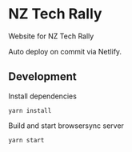 # NZ Tech Rally
Website for NZ Tech Rally

Auto deploy on commit via Netlify.

## Development

Install dependencies
```
yarn install
```

Build and start browsersync server
```
yarn start
```
